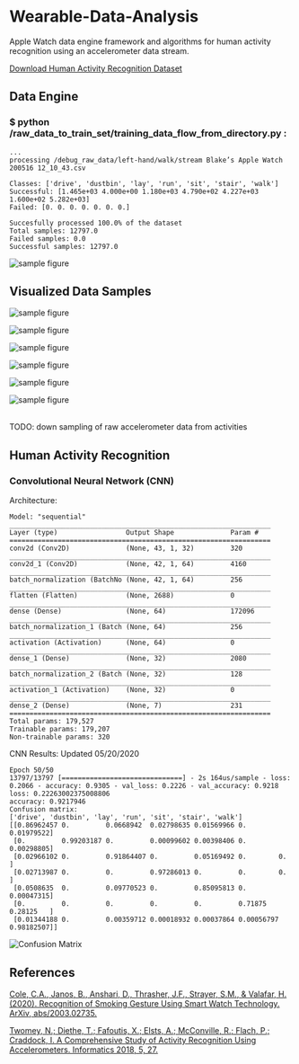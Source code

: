 # Wearable-Data-Analysis
Apple Watch data engine framework and algorithms for human activity recognition using an accelerometer data stream.

[Download Human Activity Recognition Dataset](https://drive.google.com/drive/folders/1sIqmj5eS39np8gXwqByge_Rd_xmH5Efr?usp=sharing)

## Data Engine

### $ python /raw_data_to_train_set/training_data_flow_from_directory.py :
```
...
processing /debug_raw_data/left-hand/walk/stream Blake’s Apple Watch 200516 12_10_43.csv

Classes: ['drive', 'dustbin', 'lay', 'run', 'sit', 'stair', 'walk']
Successful: [1.465e+03 4.000e+00 1.180e+03 4.790e+02 4.227e+03 1.600e+02 5.282e+03]
Failed: [0. 0. 0. 0. 0. 0. 0.]

Succesfully processed 100.0% of the dataset
Total samples: 12797.0
Failed samples: 0.0
Successful samples: 12797.0
```
![sample figure](https://github.com/blakete/Wearable-Data-Analysis/blob/master/figures/classes.png)

## Visualized Data Samples
![sample figure](https://github.com/blakete/Wearable-Data-Analysis/blob/master/figures/drive_sample.png)

![sample figure](https://github.com/blakete/Wearable-Data-Analysis/blob/master/figures/lay_sample.png)

![sample figure](https://github.com/blakete/Wearable-Data-Analysis/blob/master/figures/run_sample.png)

![sample figure](https://github.com/blakete/Wearable-Data-Analysis/blob/master/figures/sit_sample.png)

![sample figure](https://github.com/blakete/Wearable-Data-Analysis/blob/master/figures/stair_sample.png)

![sample figure](https://github.com/blakete/Wearable-Data-Analysis/blob/master/figures/walk_sample.png)

<br/>TODO: down sampling of raw accelerometer data from activities

## Human Activity Recognition

### Convolutional Neural Network (CNN)

Architecture:
```_________________________________________________________________
Model: "sequential"
_________________________________________________________________
Layer (type)                 Output Shape              Param #   
=================================================================
conv2d (Conv2D)              (None, 43, 1, 32)         320       
_________________________________________________________________
conv2d_1 (Conv2D)            (None, 42, 1, 64)         4160      
_________________________________________________________________
batch_normalization (BatchNo (None, 42, 1, 64)         256       
_________________________________________________________________
flatten (Flatten)            (None, 2688)              0         
_________________________________________________________________
dense (Dense)                (None, 64)                172096    
_________________________________________________________________
batch_normalization_1 (Batch (None, 64)                256       
_________________________________________________________________
activation (Activation)      (None, 64)                0         
_________________________________________________________________
dense_1 (Dense)              (None, 32)                2080      
_________________________________________________________________
batch_normalization_2 (Batch (None, 32)                128       
_________________________________________________________________
activation_1 (Activation)    (None, 32)                0         
_________________________________________________________________
dense_2 (Dense)              (None, 7)                 231       
=================================================================
Total params: 179,527
Trainable params: 179,207
Non-trainable params: 320
```

CNN Results:
Updated 05/20/2020
```
Epoch 50/50
13797/13797 [==============================] - 2s 164us/sample - loss: 0.2066 - accuracy: 0.9305 - val_loss: 0.2226 - val_accuracy: 0.9218
loss: 0.22263002375008806
accuracy: 0.9217946
Confusion matrix:
['drive', 'dustbin', 'lay', 'run', 'sit', 'stair', 'walk']
[[0.86962457 0.         0.0668942  0.02798635 0.01569966 0.        0.01979522]
 [0.         0.99203187 0.         0.00099602 0.00398406 0.        0.00298805]
 [0.02966102 0.         0.91864407 0.         0.05169492 0.        0.        ]
 [0.02713987 0.         0.         0.97286013 0.         0.        0.        ]
 [0.0508635  0.         0.09770523 0.         0.85095813 0.        0.00047315]
 [0.         0.         0.         0.         0.         0.71875   0.28125   ]
 [0.01344188 0.         0.00359712 0.00018932 0.00037864 0.00056797 0.98182507]]
```
![Confusion Matrix](https://github.com/blakete/Wearable-Data-Analysis/blob/master/figures/confusion-matrix.png)

## References

[Cole, C.A., Janos, B., Anshari, D., Thrasher, J.F., Strayer, S.M., & Valafar, H. (2020). Recognition of Smoking Gesture Using Smart Watch Technology. ArXiv, abs/2003.02735.](https://arxiv.org/pdf/2003.02735.pdf)

[Twomey, N.; Diethe, T.; Fafoutis, X.; Elsts, A.; McConville, R.; Flach, P.; Craddock, I. A Comprehensive Study of Activity Recognition Using Accelerometers. Informatics 2018, 5, 27.](https://www.mdpi.com/2227-9709/5/2/27)
